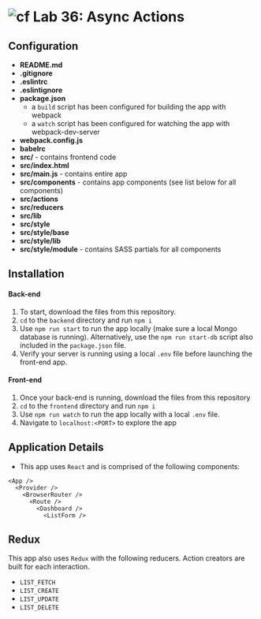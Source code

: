 # ![cf](https://i.imgur.com/7v5ASc8.png)  Lab 36: Async Actions

## Configuration
* **README.md**
* **.gitignore**
* **.eslintrc**
* **.eslintignore**
* **package.json**
  * a `build` script has been configured for building the app with webpack
  * a `watch` script has been configured for watching the app with webpack-dev-server
* **webpack.config.js**
* **babelrc**
* **src/** - contains frontend code
* **src/index.html**
* **src/main.js** - contains entire app
* **src/components** - contains app components (see list below for all components)
* **src/actions**
* **src/reducers**
* **src/lib**
* **src/style**
* **src/style/base**
* **src/style/lib**
* **src/style/module** - contains SASS partials for all components

## Installation
#### Back-end
1. To start, download the files from this repository.
2. `cd` to the `backend` directory and run `npm i`
3. Use `npm run start` to run the app locally (make sure a local Mongo database is running). Alternatively, use the `npm run start-db` script also included in the `package.json` file.
4. Verify your server is running using a local `.env` file before launching the front-end app.

#### Front-end
1. Once your back-end is running, download the files from this repository
2. `cd` to the `frontend` directory and run `npm i`
3. Use `npm run watch` to run the app locally with a local `.env` file.
4. Navigate to `localhost:<PORT>` to explore the app

## Application Details
* This app uses `React` and is comprised of the following components:

```
<App />
  <Provider />
    <BrowserRouter />
      <Route />
        <Dashboard />
          <ListForm />
```

## Redux
This app also uses `Redux` with the following reducers. Action creators are built for each interaction.

* `LIST_FETCH`
* `LIST_CREATE`
* `LIST_UPDATE`
* `LIST_DELETE`
